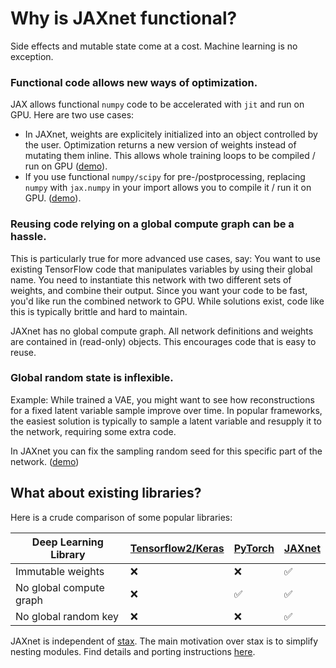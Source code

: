 # Why is JAXnet functional?

Side effects and mutable state come at a cost.
Machine learning is no exception.

### Functional code allows new ways of optimization.
JAX allows functional `numpy` code to be accelerated with `jit` and run on GPU.
Here are two use cases:
- In JAXnet, weights are explicitely initialized into an object controlled by the user. 
Optimization returns a new version of weights instead of mutating them inline.
This allows whole training loops to be compiled / run on GPU ([demo](examples/mnist_vae.py#L96)).
- If you use functional `numpy/scipy` for pre-/postprocessing, replacing `numpy` with `jax.numpy` in your import allows you to compile it / run it on GPU. 
([demo](examples/mnist_vae.py#L61)).

### Reusing code relying on a global compute graph can be a hassle.
This is particularly true for more advanced use cases, say:
You want to use existing TensorFlow code that manipulates variables by using their global name. 
You need to instantiate this network with two different sets of weights, and combine their output.
Since you want your code to be fast, you'd like run the combined network to GPU.
While solutions exist, code like this is typically brittle and hard to maintain.

JAXnet has no global compute graph.
All network definitions and weights are contained in (read-only) objects.
This encourages code that is easy to reuse.

### Global random state is inflexible.
Example: While trained a VAE, you might want to see how reconstructions for a fixed latent variable sample improve over time.
In popular frameworks, the easiest solution is typically to sample a latent variable and resupply it to the network, requiring some extra code.

In JAXnet you can fix the sampling random seed for this specific part of the network. ([demo](examples/mnist_vae.py#L89))

## What about existing libraries?

Here is a crude comparison of some popular libraries:

| Deep Learning Library                 | [Tensorflow2/Keras](https://www.tensorflow.org/beta) | [PyTorch](https://pytorch.org)  | [JAXnet](https://github.com/JuliusKunze/jaxnet) |
|-------------------------|-------------------|----------|--------|
| Immutable weights       | ❌                | ❌      | ✅     |
| No global compute graph | ❌                | ✅      | ✅     |
| No global random key    | ❌                | ❌      | ✅     |

JAXnet is independent of [stax](https://github.com/google/jax/blob/master/jax/experimental/stax.py).
The main motivation over stax is to simplify nesting modules.
Find details and porting instructions [here](STAX.md).